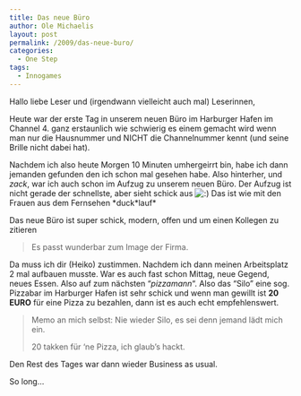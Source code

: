 ```yaml
---
title: Das neue Büro
author: Ole Michaelis
layout: post
permalink: /2009/das-neue-buro/
categories:
  - One Step
tags:
  - Innogames
---
```


Hallo liebe Leser und (irgendwann vielleicht auch mal) Leserinnen,

Heute war der erste Tag in unserem neuen Büro im Harburger Hafen im Channel 4. ganz erstaunlich wie schwierig es einem gemacht wird wenn man nur die Hausnummer und NICHT die Channelnummer kennt (und seine Brille nicht dabei hat).

Nachdem ich also heute Morgen 10 Minuten umhergeirrt bin, habe ich dann jemanden gefunden den ich schon mal gesehen habe. Also hinterher, und *zack*, war ich auch schon im Aufzug zu unserem neuen Büro. Der Aufzug ist nicht gerade der schnellste, aber sieht schick aus ![:)][1] Das ist wie mit den Frauen aus dem Fernsehen \*duck\*lauf*

 [1]: http://blog.codestars.eu/wp-includes/images/smilies/icon_smile.gif

Das neue Büro ist super schick, modern, offen und um einen Kollegen zu zitieren

> Es passt wunderbar zum Image der Firma.

Da muss ich dir (Heiko) zustimmen. Nachdem ich dann meinen Arbeitsplatz 2 mal aufbauen musste. War es auch fast schon Mittag, neue Gegend, neues Essen. Also auf zum nächsten “*pizzamann*“. Also das “Silo” eine sog. Pizzabar im Harburger Hafen ist sehr schick und wenn man gewillt ist **20 EURO** für eine Pizza zu bezahlen, dann ist es auch echt empfehlenswert.

> Memo an mich selbst: Nie wieder Silo, es sei denn jemand lädt mich ein.
>
> 20 takken für ‘ne Pizza, ich glaub’s hackt.

Den Rest des Tages war dann wieder Business as usual.

So long…

